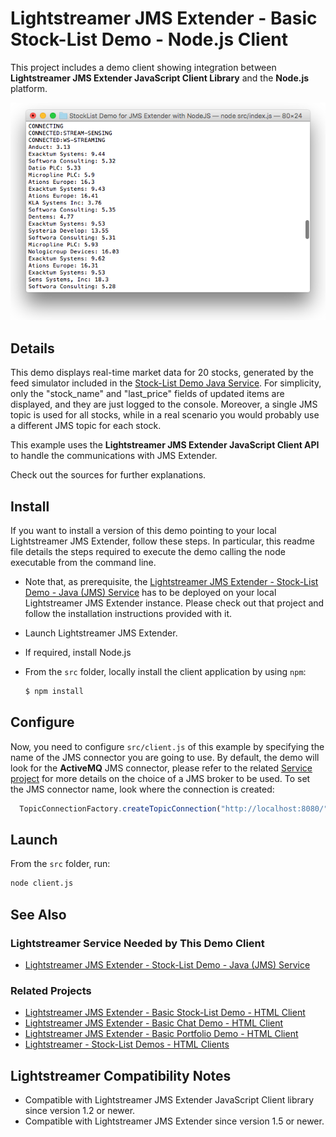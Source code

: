 # Lightstreamer JMS Extender - Basic Stock-List Demo - Node.js Client

<!-- START DESCRIPTION lightstreamer-jms-example-stocklist-client-node -->

This project includes a demo client showing integration between <b>Lightstreamer JMS Extender JavaScript Client Library</b> and the <b>Node.js</b> platform.<br>

![Screenshot](screen_node_large.png)<br>

## Details

This demo displays real-time market data for 20 stocks, generated by the feed simulator included in the [Stock-List Demo Java Service](https://github.com/Lightstreamer/Lightstreamer-JMS-example-StockList-service-java). For simplicity, only the "stock_name" and "last_price" fields of updated items are displayed, and they are just logged to the console. Moreover, a single JMS topic is used for all stocks, while in a real scenario you would probably use a different JMS topic for each stock.

This example uses the <b>Lightstreamer JMS Extender JavaScript Client API</b> to handle the communications with JMS Extender.

Check out the sources for further explanations.

## Install

If you want to install a version of this demo pointing to your local Lightstreamer JMS Extender, follow these steps.
In particular, this readme file details the steps required to execute the demo calling the node executable from the command line.

* Note that, as prerequisite, the [Lightstreamer JMS Extender - Stock-List Demo - Java (JMS) Service](https://github.com/Lightstreamer/Lightstreamer-JMS-example-StockList-service-java) has to be deployed on your local Lightstreamer JMS Extender instance. Please check out that project and follow the installation instructions provided with it.

* Launch Lightstreamer JMS Extender.

* If required, install Node.js

* From the `src` folder, locally install the client application by using `npm`:

  ```sh
  $ npm install
  ```


<!-- END DESCRIPTION lightstreamer-jms-example-stocklist-client-node -->

## Configure

Now, you need to configure `src/client.js` of this example by specifying the name of the JMS connector you are going to use. By default, the demo will look for the **ActiveMQ** JMS connector, please refer to the related [Service project](https://github.com/Lightstreamer/Lightstreamer-JMS-example-StockList-service-java) for more details on the choice of a JMS broker to be used.
To set the JMS connector name, look where the connection is created:

```js
  TopicConnectionFactory.createTopicConnection("http://localhost:8080/", "ActiveMQ", null, null, {
```

## Launch
From the `src` folder, run:

```sh
node client.js
```

## See Also

### Lightstreamer Service Needed by This Demo Client

<!-- START RELATED_ENTRIES -->
* [Lightstreamer JMS Extender - Stock-List Demo - Java (JMS) Service](https://github.com/Lightstreamer/Lightstreamer-JMS-example-StockList-service-java)

<!-- END RELATED_ENTRIES -->
### Related Projects

* [Lightstreamer JMS Extender - Basic Stock-List Demo - HTML Client](https://github.com/Lightstreamer/Lightstreamer-JMS-example-StockList-client-javascript)
* [Lightstreamer JMS Extender - Basic Chat Demo - HTML Client](https://github.com/Lightstreamer/Lightstreamer-JMS-example-Chat-client-javascript)
* [Lightstreamer JMS Extender - Basic Portfolio Demo - HTML Client](https://github.com/Lightstreamer/Lightstreamer-JMS-example-Portfolio-client-javascript)
* [Lightstreamer - Stock-List Demos - HTML Clients](https://github.com/Lightstreamer/Lightstreamer-example-StockList-client-javascript)

## Lightstreamer Compatibility Notes

* Compatible with Lightstreamer JMS Extender JavaScript Client library since version 1.2 or newer.
* Compatible with Lightstreamer JMS Extender since version 1.5 or newer.

